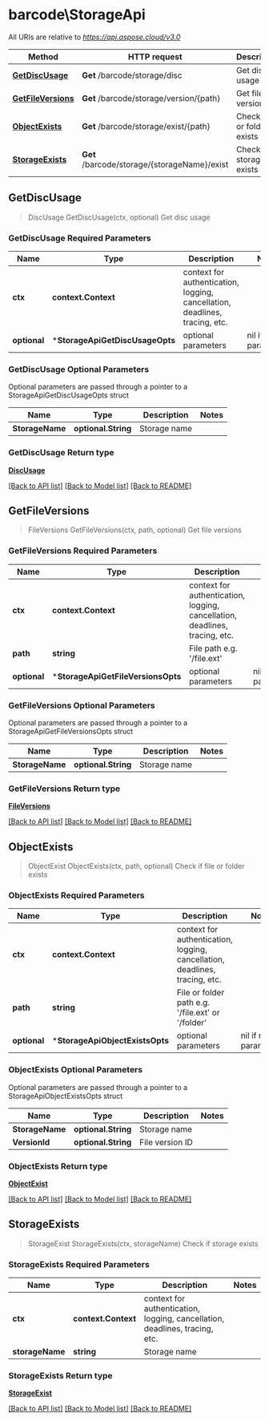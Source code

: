 # barcode\StorageApi

All URIs are relative to *<https://api.aspose.cloud/v3.0>*

Method | HTTP request | Description
------ | ------------ | -----------
[**GetDiscUsage**](StorageApi.md#GetDiscUsage) | **Get** /barcode/storage/disc | Get disc usage
[**GetFileVersions**](StorageApi.md#GetFileVersions) | **Get** /barcode/storage/version/{path} | Get file versions
[**ObjectExists**](StorageApi.md#ObjectExists) | **Get** /barcode/storage/exist/{path} | Check if file or folder exists
[**StorageExists**](StorageApi.md#StorageExists) | **Get** /barcode/storage/{storageName}/exist | Check if storage exists

## GetDiscUsage

> DiscUsage GetDiscUsage(ctx, optional)
Get disc usage

### GetDiscUsage Required Parameters

Name | Type | Description  | Notes
---- | ---- | ------------ | -----
 **ctx** | **context.Context** | context for authentication, logging, cancellation, deadlines, tracing, etc.
 **optional** | ***StorageApiGetDiscUsageOpts** | optional parameters | nil if no parameters

### GetDiscUsage Optional Parameters

Optional parameters are passed through a pointer to a StorageApiGetDiscUsageOpts struct

Name | Type | Description  | Notes
---- | ---- | ------------ | -----
**StorageName** | **optional.String** | Storage name |

### GetDiscUsage Return type

[**DiscUsage**](DiscUsage.md)

[[Back to API list]](../README.md#documentation-for-api-endpoints) [[Back to Model list]](../README.md#documentation-for-models) [[Back to README]](../README.md)

## GetFileVersions

> FileVersions GetFileVersions(ctx, path, optional)
Get file versions

### GetFileVersions Required Parameters

Name | Type | Description  | Notes
---- | ---- | ------------ | -----
 **ctx** | **context.Context** | context for authentication, logging, cancellation, deadlines, tracing, etc.
 **path** | **string** | File path e.g. &#39;/file.ext&#39; |
 **optional** | ***StorageApiGetFileVersionsOpts** | optional parameters | nil if no parameters

### GetFileVersions Optional Parameters

Optional parameters are passed through a pointer to a StorageApiGetFileVersionsOpts struct

Name | Type | Description  | Notes
---- | ---- | ------------ | -----
**StorageName** | **optional.String** | Storage name |

### GetFileVersions Return type

[**FileVersions**](FileVersions.md)

[[Back to API list]](../README.md#documentation-for-api-endpoints) [[Back to Model list]](../README.md#documentation-for-models) [[Back to README]](../README.md)

## ObjectExists

> ObjectExist ObjectExists(ctx, path, optional)
Check if file or folder exists

### ObjectExists Required Parameters

Name | Type | Description  | Notes
---- | ---- | ------------ | -----
 **ctx** | **context.Context** | context for authentication, logging, cancellation, deadlines, tracing, etc.
 **path** | **string** | File or folder path e.g. &#39;/file.ext&#39; or &#39;/folder&#39; |
 **optional** | ***StorageApiObjectExistsOpts** | optional parameters | nil if no parameters

### ObjectExists Optional Parameters

Optional parameters are passed through a pointer to a StorageApiObjectExistsOpts struct

Name | Type | Description  | Notes
---- | ---- | ------------ | -----
**StorageName** | **optional.String** | Storage name |
**VersionId** | **optional.String** | File version ID |

### ObjectExists Return type

[**ObjectExist**](ObjectExist.md)

[[Back to API list]](../README.md#documentation-for-api-endpoints) [[Back to Model list]](../README.md#documentation-for-models) [[Back to README]](../README.md)

## StorageExists

> StorageExist StorageExists(ctx, storageName)
Check if storage exists

### StorageExists Required Parameters

Name | Type | Description  | Notes
---- | ---- | ------------ | -----
 **ctx** | **context.Context** | context for authentication, logging, cancellation, deadlines, tracing, etc.
 **storageName** | **string** | Storage name |

### StorageExists Return type

[**StorageExist**](StorageExist.md)

[[Back to API list]](../README.md#documentation-for-api-endpoints) [[Back to Model list]](../README.md#documentation-for-models) [[Back to README]](../README.md)
